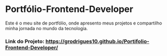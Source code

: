 # Portfólio-Frontend-Developer
 Este é o meu site de portfólio, onde apresento meus projetos e compartilho minha jornada no mundo da tecnologia.

 ### Link do Projeto: https://grodrigues10.github.io/Portifolio-Frontend-Developer/
